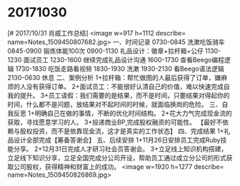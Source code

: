 # 20171030

[# 2017/10/31 肖威工作总结]
<image w=917 h=1112 describe= name=Notes_1509450807682.jpg>
一、时间记录
0730-0845 洗漱吃饭骑车
0845-0900 锻炼体能100次
0900-1130 礼品设计：徽章+拉杆箱+公仔
1130-1230 面试员工
1230-1600 继续完成礼品设计沟通
1600-1730 查看Beego编程逻辑
1730-1830 吃饭走路看视频
1830-1930 洗漱
1930-2130 看Beego语法逻辑
2130-0630 休息
二、案例分析
1+拉杆箱：帮忙做图的人最后获得了订单，嫌麻烦的人没有获得订单。
2+面试员工：不能很好认清自己的价值，难以快速完成自我的提升。
3+员工请假：我们需要的是结果，而不是时间，只要结果对得起你的时间，什么都不是问题，放结果对不起时间的时候，就面临换岗的危险。
三、自我反思
1+明确自己在做的事情，不断的优化时间结构。
2+花大力气完成现金流的获取，寻找愿意学习的人。
3+投递商业BP,完成股权融资的可能性。
【最好不依赖与股权投资，而不是依靠现金流，这才是真实的工作状态】
四、完成结果
1+礼品设计全部完成【筹备答谢会】
五、后续安排
1+11月26日安排员工完成Ruby技能分享。
2+12月31日完成人才研习社会员答谢会。
3+立足线上知识机构搭建，立足线下知识分享，立足全国完成分公司开设，帮助员工通过成立分公司的形式获取公司股权，获得精神和财富上的成功。
<image w=1920 h=1277 describe= name=Notes_1509450826869.jpg>

